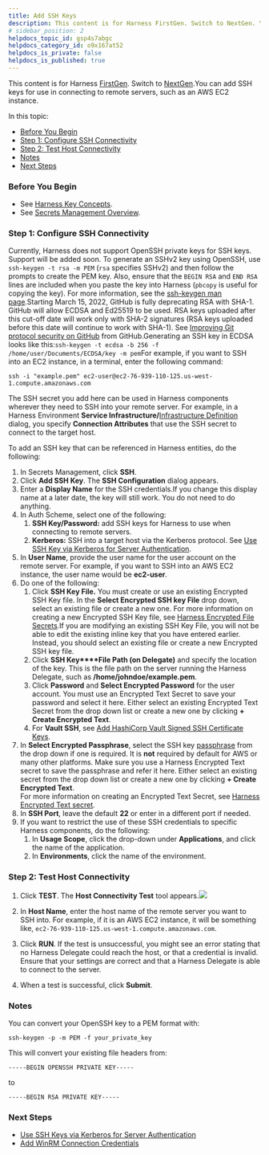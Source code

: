 ```yaml
---
title: Add SSH Keys
description: This content is for Harness FirstGen. Switch to NextGen. You can add SSH keys for use in connecting to remote servers, such as an AWS EC2 instance. In this topic --  Before You Begin. Step 1 --  Configure…
# sidebar_position: 2
helpdocs_topic_id: gsp4s7abgc
helpdocs_category_id: o9x167at52
helpdocs_is_private: false
helpdocs_is_published: true
---
```


This content is for Harness [FirstGen](../../../../getting-started/harness-first-gen-vs-harness-next-gen.md). Switch to [NextGen](../../../../platform/Secrets/4-add-use-ssh-secrets.md).You can add SSH keys for use in connecting to remote servers, such as an AWS EC2 instance.

In this topic:

* [Before You Begin](#before_you_begin)
* [Step 1: Configure SSH Connectivity](#step_1_configure_ssh_connectivity)
* [Step 2: Test Host Connectivity](#step_2_test_host_connectivity)
* [Notes](#notes)
* [Next Steps](#next_steps)

### Before You Begin

* See [Harness Key Concepts](../../../starthere-firstgen/harness-key-concepts.md).
* See [Secrets Management Overview](secret-management.md).

### Step 1: Configure SSH Connectivity

Currently, Harness does not support OpenSSH private keys for SSH keys. Support will be added soon. To generate an SSHv2 key using OpenSSH, use `ssh-keygen -t rsa -m PEM` (`rsa` specifies SSHv2) and then follow the prompts to create the PEM key. Also, ensure that the `BEGIN RSA` and `END RSA` lines are included when you paste the key into Harness (`pbcopy` is useful for copying the key). For more information, see the [ssh-keygen man page](https://linux.die.net/man/1/ssh-keygen).Starting March 15, 2022, GitHub is fully deprecating RSA with SHA-1. GitHub will allow ECDSA and Ed25519 to be used. RSA keys uploaded after this cut-off date will work only with SHA-2 signatures (RSA keys uploaded before this date will continue to work with SHA-1). See [Improving Git protocol security on GitHub](https://github.blog/2021-09-01-improving-git-protocol-security-github/#when-are-these-changes-effective) from GitHub.Generating an SSH key in ECDSA looks like this:`ssh-keygen -t ecdsa -b 256 -f /home/user/Documents/ECDSA/key -m pem`For example, if you want to SSH into an EC2 instance, in a terminal, enter the following command:

`ssh -i "example.pem" ec2-user@ec2-76-939-110-125.us-west-1.compute.amazonaws.com`

The SSH secret you add here can be used in Harness components wherever they need to SSH into your remote server. For example, in a Harness Environment **Service Infrastructure/**[Infrastructure Definition](../../../continuous-delivery/model-cd-pipeline/environments/environment-configuration.md#add-an-infrastructure-definition) dialog, you specify **Connection Attributes** that use the SSH secret to connect to the target host.

To add an SSH key that can be referenced in Harness entities, do the following:

1. In Secrets Management, click **SSH**.
2. Click **Add SSH Key**. The **SSH Configuration** dialog appears.
3. Enter a **Display Name** for the SSH credentials.If you change this display name at a later date, the key will still work. You do not need to do anything.
4. In Auth Scheme, select one of the following:
	1. **SSH Key/Password:** add SSH keys for Harness to use when connecting to remote servers.
	2. **Kerberos:** SSH into a target host via the Kerberos protocol. See [Use SSH Key via Kerberos for Server Authentication](use-ssh-key-via-kerberos-for-server-authentication.md).
5. In **User Name**, provide the user name for the user account on the remote server. For example, if you want to SSH into an AWS EC2 instance, the user name would be **ec2-user**.
6. Do one of the following:
	1. Click **SSH Key File.** You must create or use an existing Encrypted SSH Key file. In the **Select Encrypted SSH key File** drop down, select an existing file or create a new one. For more information on creating a new Encrypted SSH Key file, see [Harness Encrypted File Secrets](use-encrypted-file-secrets.md).If you are modifying an existing SSH Key File, you will not be able to edit the existing inline key that you have entered earlier. Instead, you should select an existing file or create a new Encrypted SSH key file.
	1. Click **SSH Key****File Path (on Delegate)** and specify the location of the key. This is the file path on the server running the Harness Delegate, such as **/home/johndoe/example.pem**.
	2. Click **Password** and **Select Encrypted Password** for the user account. You must use an Encrypted Text Secret to save your password and select it here. Either select an existing Encrypted Text Secret from the drop down list or create a new one by clicking **+ Create Encrypted Text**.
	3. For **Vault SSH**, see [Add HashiCorp Vault Signed SSH Certificate Keys](add-hashi-corp-vault-signed-ssh-certificate-keys.md).
7. In **Select Encrypted Passphrase**, select the SSH key [passphrase](https://www.ssh.com/ssh/passphrase) from the drop down if one is required. It is **not** required by default for AWS or many other platforms. Make sure you use a Harness Encrypted Text secret to save the passphrase and refer it here. Either select an existing secret from the drop down list or create a new one by clicking **+ Create Encrypted Text**.  
For more information on creating an Encrypted Text Secret, see [Harness Encrypted Text secret](use-encrypted-text-secrets.md).
8. In **SSH Port**, leave the default **22** or enter in a different port if needed.
9. If you want to restrict the use of these SSH credentials to specific Harness components, do the following:
	1. In **Usage Scope**, click the drop-down under **Applications**, and click the name of the application.
	2. In **Environments**, click the name of the environment.

### Step 2: Test Host Connectivity

1. Click **TEST**. The **Host Connectivity Test** tool appears.![](./static/add-ssh-keys-25.png)

2. In **Host Name**, enter the host name of the remote server you want to SSH into. For example, if it is an AWS EC2 instance, it will be something like, `ec2-76-939-110-125.us-west-1.compute.amazonaws.com`.
3. Click **RUN**. If the test is unsuccessful, you might see an error stating that no Harness Delegate could reach the host, or that a credential is invalid. Ensure that your settings are correct and that a Harness Delegate is able to connect to the server.
4. When a test is successful, click **Submit**.

### Notes

You can convert your OpenSSH key to a PEM format with:

 `ssh-keygen -p -m PEM -f your_private_key`

This will convert your existing file headers from:

`-----BEGIN OPENSSH PRIVATE KEY-----`

to

`-----BEGIN RSA PRIVATE KEY-----`

### Next Steps

* [Use SSH Keys via Kerberos for Server Authentication](use-ssh-key-via-kerberos-for-server-authentication.md)
* [Add WinRM Connection Credentials](add-win-rm-connection-credentials.md)

